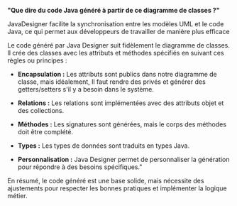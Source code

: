 

**"Que dire du code Java généré à partir de ce diagramme de classes ?"**

JavaDesigner facilite la synchronisation entre les modèles UML et le code Java, ce qui permet aux développeurs de travailler de manière plus efficace

Le code généré par Java Designer suit fidèlement le diagramme de classes. Il crée des classes avec les attributs et méthodes spécifiés en suivant ces règles ou principes :

* **Encapsulation :** Les attributs sont publics dans notre diagramme de classe, mais idéalement, Il faut rendre des privés et générer des getters/setters s'il y a besoin dans le système.

* **Relations :** Les relations sont implémentées avec des attributs objet et des collections.

* **Méthodes :** Les signatures sont générées, mais le corps des méthodes doit être complété.

* **Types :** Les types de données sont traduits en types Java.

* **Personnalisation :** Java Designer permet de personnaliser la génération pour répondre à des besoins spécifiques."

En résumé, le code généré est une base solide, mais nécessite des ajustements pour respecter les bonnes pratiques et implémenter la logique métier.
